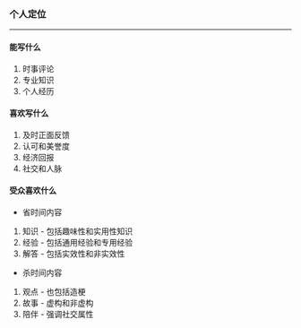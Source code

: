 ### 个人定位
---------------------------------------------------------
#### 能写什么
1. 时事评论
2. 专业知识
3. 个人经历

#### 喜欢写什么
1. 及时正面反馈
2. 认可和美誉度
3. 经济回报
4. 社交和人脉

#### 受众喜欢什么
- 省时间内容
1. 知识 - 包括趣味性和实用性知识
2. 经验 - 包括通用经验和专用经验
3. 解答 - 包括实效性和非实效性
   
- 杀时间内容
1. 观点 - 也包括造梗
2. 故事 - 虚构和非虚构
3. 陪伴 - 强调社交属性